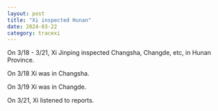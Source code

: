 ```yaml
---
layout: post
title: "Xi inspected Hunan"
date: 2024-03-22
category: tracexi
---
```


On 3/18 - 3/21, Xi Jinping inspected Changsha, Changde, etc, in Hunan Province.

On 3/18 Xi was in Changsha.

On 3/19 Xi was in Changde.

On 3/21, Xi listened to reports.

